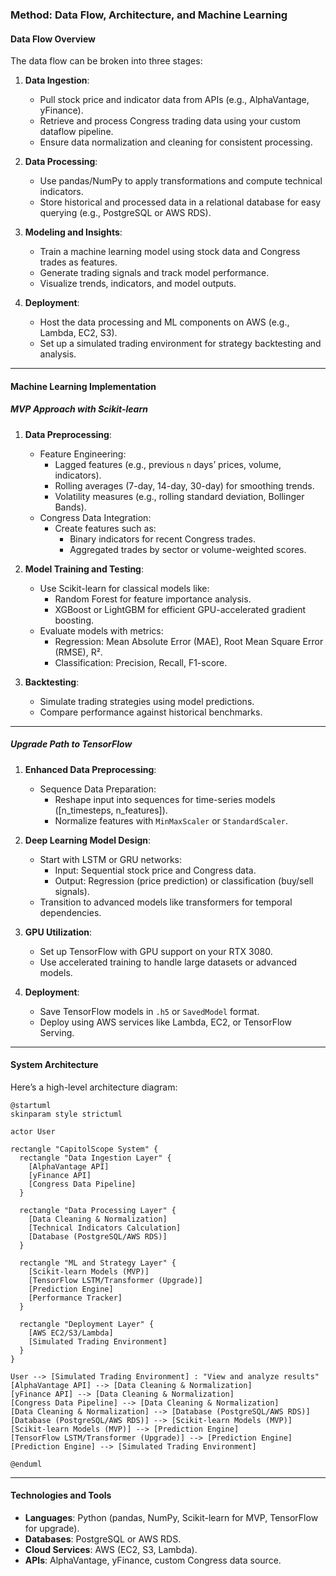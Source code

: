 ### **Method: Data Flow, Architecture, and Machine Learning**

#### **Data Flow Overview**

The data flow can be broken into three stages:

1. **Data Ingestion**:
    
    - Pull stock price and indicator data from APIs (e.g., AlphaVantage, yFinance).
    - Retrieve and process Congress trading data using your custom dataflow pipeline.
    - Ensure data normalization and cleaning for consistent processing.
2. **Data Processing**:
    
    - Use pandas/NumPy to apply transformations and compute technical indicators.
    - Store historical and processed data in a relational database for easy querying (e.g., PostgreSQL or AWS RDS).
3. **Modeling and Insights**:
    
    - Train a machine learning model using stock data and Congress trades as features.
    - Generate trading signals and track model performance.
    - Visualize trends, indicators, and model outputs.
4. **Deployment**:
    
    - Host the data processing and ML components on AWS (e.g., Lambda, EC2, S3).
    - Set up a simulated trading environment for strategy backtesting and analysis.

---

#### **Machine Learning Implementation**

##### **MVP Approach with Scikit-learn**

1. **Data Preprocessing**:
    
    - Feature Engineering:
        - Lagged features (e.g., previous `n` days’ prices, volume, indicators).
        - Rolling averages (7-day, 14-day, 30-day) for smoothing trends.
        - Volatility measures (e.g., rolling standard deviation, Bollinger Bands).
    - Congress Data Integration:
        - Create features such as:
            - Binary indicators for recent Congress trades.
            - Aggregated trades by sector or volume-weighted scores.
2. **Model Training and Testing**:
    
    - Use Scikit-learn for classical models like:
        - Random Forest for feature importance analysis.
        - XGBoost or LightGBM for efficient GPU-accelerated gradient boosting.
    - Evaluate models with metrics:
        - Regression: Mean Absolute Error (MAE), Root Mean Square Error (RMSE), R².
        - Classification: Precision, Recall, F1-score.
3. **Backtesting**:
    
    - Simulate trading strategies using model predictions.
    - Compare performance against historical benchmarks.

---

##### **Upgrade Path to TensorFlow**

1. **Enhanced Data Preprocessing**:
    
    - Sequence Data Preparation:
        - Reshape input into sequences for time-series models ([n_timesteps, n_features]).
        - Normalize features with `MinMaxScaler` or `StandardScaler`.
2. **Deep Learning Model Design**:
    
    - Start with LSTM or GRU networks:
        - Input: Sequential stock price and Congress data.
        - Output: Regression (price prediction) or classification (buy/sell signals).
    - Transition to advanced models like transformers for temporal dependencies.
3. **GPU Utilization**:
    
    - Set up TensorFlow with GPU support on your RTX 3080.
    - Use accelerated training to handle large datasets or advanced models.
4. **Deployment**:
    
    - Save TensorFlow models in `.h5` or `SavedModel` format.
    - Deploy using AWS services like Lambda, EC2, or TensorFlow Serving.

---

#### **System Architecture**

Here’s a high-level architecture diagram:

```plantuml
@startuml
skinparam style strictuml

actor User

rectangle "CapitolScope System" {
  rectangle "Data Ingestion Layer" {
    [AlphaVantage API]
    [yFinance API]
    [Congress Data Pipeline]
  }

  rectangle "Data Processing Layer" {
    [Data Cleaning & Normalization]
    [Technical Indicators Calculation]
    [Database (PostgreSQL/AWS RDS)]
  }

  rectangle "ML and Strategy Layer" {
    [Scikit-learn Models (MVP)]
    [TensorFlow LSTM/Transformer (Upgrade)]
    [Prediction Engine]
    [Performance Tracker]
  }

  rectangle "Deployment Layer" {
    [AWS EC2/S3/Lambda]
    [Simulated Trading Environment]
  }
}

User --> [Simulated Trading Environment] : "View and analyze results"
[AlphaVantage API] --> [Data Cleaning & Normalization]
[yFinance API] --> [Data Cleaning & Normalization]
[Congress Data Pipeline] --> [Data Cleaning & Normalization]
[Data Cleaning & Normalization] --> [Database (PostgreSQL/AWS RDS)]
[Database (PostgreSQL/AWS RDS)] --> [Scikit-learn Models (MVP)]
[Scikit-learn Models (MVP)] --> [Prediction Engine]
[TensorFlow LSTM/Transformer (Upgrade)] --> [Prediction Engine]
[Prediction Engine] --> [Simulated Trading Environment]

@enduml
```

---

#### **Technologies and Tools**

- **Languages**: Python (pandas, NumPy, Scikit-learn for MVP, TensorFlow for upgrade).
- **Databases**: PostgreSQL or AWS RDS.
- **Cloud Services**: AWS (EC2, S3, Lambda).
- **APIs**: AlphaVantage, yFinance, custom Congress data source.